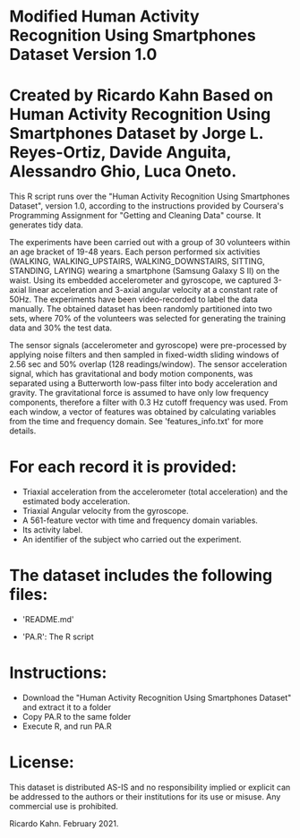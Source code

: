 Modified Human Activity Recognition Using Smartphones Dataset
Version 1.0
==================================================================
Created by Ricardo Kahn
Based on
Human Activity Recognition Using Smartphones Dataset
by Jorge L. Reyes-Ortiz, Davide Anguita, Alessandro Ghio, Luca Oneto.
==================================================================

This R script runs over the "Human Activity Recognition Using Smartphones Dataset", version 1.0,  according to the instructions provided by Coursera's Programming Assignment for "Getting and Cleaning Data" course. It generates tidy data. 

The experiments have been carried out with a group of 30 volunteers within an age bracket of 19-48 years. Each person performed six activities (WALKING, WALKING_UPSTAIRS, WALKING_DOWNSTAIRS, SITTING, STANDING, LAYING) wearing a smartphone (Samsung Galaxy S II) on the waist. Using its embedded accelerometer and gyroscope, we captured 3-axial linear acceleration and 3-axial angular velocity at a constant rate of 50Hz. The experiments have been video-recorded to label the data manually. The obtained dataset has been randomly partitioned into two sets, where 70% of the volunteers was selected for generating the training data and 30% the test data. 

The sensor signals (accelerometer and gyroscope) were pre-processed by applying noise filters and then sampled in fixed-width sliding windows of 2.56 sec and 50% overlap (128 readings/window). The sensor acceleration signal, which has gravitational and body motion components, was separated using a Butterworth low-pass filter into body acceleration and gravity. The gravitational force is assumed to have only low frequency components, therefore a filter with 0.3 Hz cutoff frequency was used. From each window, a vector of features was obtained by calculating variables from the time and frequency domain. See 'features_info.txt' for more details. 

For each record it is provided:
======================================

- Triaxial acceleration from the accelerometer (total acceleration) and the estimated body acceleration.
- Triaxial Angular velocity from the gyroscope. 
- A 561-feature vector with time and frequency domain variables. 
- Its activity label. 
- An identifier of the subject who carried out the experiment.

The dataset includes the following files:
=========================================

- 'README.md'

- 'PA.R': The R script

Instructions:
=========================================

- Download the "Human Activity Recognition Using Smartphones Dataset" and extract it to a folder
- Copy PA.R to the same folder
- Execute R, and run PA.R

License:
========
This dataset is distributed AS-IS and no responsibility implied or explicit can be addressed to the authors or their institutions for its use or misuse. Any commercial use is prohibited.

Ricardo Kahn. February 2021.
